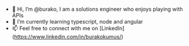 - 👋 Hi, I’m @burako, I am a solutions engineer who enjoys playing with APIs
- 🌱 I’m currently learning typescript, node and angular
- 📫 Feel free to connect with me on [LinkedIn] (https://www.linkedin.com/in/burakokumus/)

<!---
burako/burako is a ✨ special ✨ repository because its `README.md` (this file) appears on your GitHub profile.
You can click the Preview link to take a look at your changes.
--->
